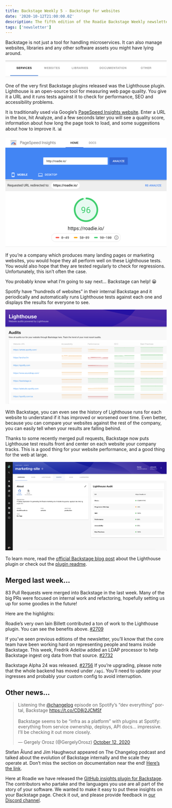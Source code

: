 ```yaml
---
title: Backstage Weekly 5 - Backstage for websites
date: '2020-10-12T21:00:00.0Z'
description: The fifth edition of the Roadie Backstage Weekly newsletter. Tracking website performance over time with Backstage.
tags: ['newsletter']
---
```


Backstage is not just a tool for handling microservices. It can also manage websites, libraries and any other software assets you might have lying around.

![a toolbar from backstage showing types of entities it can store - services, websites, docs, libraries and other](./entity-kinds.png)

One of the very first Backstage plugins released was the Lighthouse plugin. Lighthouse is an open-source tool for measuring web page quality. You give it a URL and it runs tests against it to check for performance, SEO and accessibility problems.

It is traditionally used via Google’s [PageSpeed Insights website](https://developers.google.com/speed/pagespeed/insights). Enter a URL in the box, hit Analyze, and a few seconds later you will see a quality score, information about how long the page took to load, and some suggestions about how to improve it. 📊

![the results of running roadie.io through page speed insights](./page-speed-insights.png)

If you’re a company which produces many landing pages or marketing websites, you would hope they all perform well on these Lighthouse tests. You would also hope that they are tested regularly to check for regressions. Unfortunately, this isn’t often the case.

You probably know what I’m going to say next… Backstage can help! 😀

Spotify have “hundreds of websites” in their internal Backstage and it periodically and automatically runs Lighthouse tests against each one and displays the results for everyone to see.

![a list of Spotify websites in the Backstage lighthouse plugin](./backstage-websites.png)

With Backstage, you can even see the history of Lighthouse runs for each website to understand if it has improved or worsened over time. Even better, because you can compare your websites against the rest of the company, you can easily tell when your results are falling behind.

Thanks to some recently merged pull requests, Backstage now puts Lighthouse test results front and center on each website your company tracks. This is a good thing for your website performance, and a good thing for the web at large.

![the lighthouse widget on the overview page of Backstage](./lighthouse-widget.png)

To learn more, read the [official Backstage blog post](https://backstage.io/blog/2020/04/06/lighthouse-plugin) about the Lighthouse plugin or check out the [plugin readme](https://github.com/spotify/backstage/tree/master/plugins/lighthouse).

## Merged last week...

83 Pull Requests were merged into Backstage in the last week. Many of the big PRs were focused on internal work and refactoring, hopefully setting us up for some goodies in the future!

Here are the highlights:

Roadie’s very own Iain Billett contributed a ton of work to the Lighthouse plugin. You can see the benefits above. [#2709](https://github.com/spotify/backstage/pull/2709)

If you’ve seen previous editions of the newsletter, you’ll know that the core team have been working hard on representing people and teams inside Backstage. This week, Fredrik Adelöw added an LDAP processor to help Backstage ingest org data from that source. [#2732](https://github.com/spotify/backstage/pull/2732)

Backstage Alpha 24 was released. [#2756](https://github.com/spotify/backstage/pull/2756) If you’re upgrading, please note that the whole backend has moved under `/api`. You’ll need to update your ingresses and probably your custom config to avoid interruption.

## Other news...

<blockquote class="twitter-tweet"><p lang="en" dir="ltr">Listening the <a href="https://twitter.com/changelog?ref_src=twsrc%5Etfw">@changelog</a> episode on Spotify’s “dev everything” portal, Backstage <a href="https://t.co/CD8j2JCMSf">https://t.co/CD8j2JCMSf</a><br><br>Backstage seems to be “infra as a platform” with plugins at Spotify: everything from service ownership, deploys, API docs... impressive. I’ll be checking it out more closely.</p>&mdash; Gergely Orosz (@GergelyOrosz) <a href="https://twitter.com/GergelyOrosz/status/1315615504099356673?ref_src=twsrc%5Etfw">October 12, 2020</a></blockquote>

Stefan Ålund and Jim Haughwout appeared on The Changelog podcast and talked about the evolution of Backstage internally and the scale they operate at. Don’t miss the section on documentation near the end! [Here’s the link](https://changelog.com/podcast/415).

Here at Roadie we have released the [GitHub insights plugin for Backstage](https://github.com/RoadieHQ/backstage-plugin-github-insights). The contributors who partake and the languages you use are all part of the story of your software. We wanted to make it easy to put these insights on your Backstage page. Check it out, and please provide feedback in [our Discord channel](https://discord.com/invite/BUJQwK).
